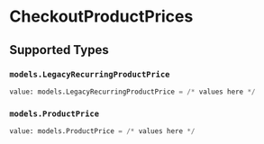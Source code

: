 # CheckoutProductPrices


## Supported Types

### `models.LegacyRecurringProductPrice`

```python
value: models.LegacyRecurringProductPrice = /* values here */
```

### `models.ProductPrice`

```python
value: models.ProductPrice = /* values here */
```

